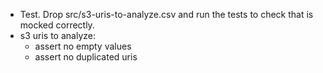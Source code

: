 - Test. Drop src/s3-uris-to-analyze.csv and run the tests to check that is mocked correctly. 
- s3 uris to analyze:
  - assert no empty values
  - assert no duplicated uris
